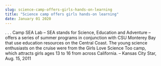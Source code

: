```yaml
---
slug: science-camp-offers-girls-hands-on-learning
title: "Science camp offers girls hands-on learning"
date: January 01 2020
---
```


<p>. . . Camp SEA Lab – SEA stands for Science, Education and Adventure – offers a series of summer programs in conjunction with CSU Monterey Bay that use education resources on the Central Coast. The young science enthusiasts on the cruise were from the Girls Love Science Too camp, which attracts girls ages 13 to 16 from across California. – Kansas City Star, Aug. 15, 2011
</p>
